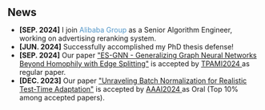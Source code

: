 <h1 id="news"></h1>

<h2 style="margin: 30px 0px 10px;">News</h2>
<ul>

<li><strong>[SEP. 2024]</strong> I join <span style="color:#5296C8">Alibaba Group</span> as a Senior Algorithm Engineer, working on advertising reranking system.
<li><strong>[JUN. 2024]</strong> Successfully accomplished my PhD thesis defense!
<li><strong>[SEP. 2024]</strong> Our paper  <span style="color:#e74d3c"><a href="https://arxiv.org/abs/2205.13700">"ES-GNN - Generalizing Graph Neural Networks Beyond Homophily with Edge Splitting"</a></span> is accepted by <span style="color:#e74d3c"><a href="https://ieeexplore.ieee.org/xpl/RecentIssue.jsp?punumber=34">TPAMI2024 </a></span> as regular paper.</li> 
<li><strong>[DEC. 2023]</strong> Our paper  <span style="color:#e74d3c"><a href="https://arxiv.org/abs/2312.09486">"Unraveling Batch Normalization for Realistic Test-Time Adaptation"</a></span> is accepted by <span style="color:#e74d3c"><a href="https://aaai.org/aaai-conference/">AAAI2024 </a></span> as Oral (Top 10% among accepted papers).</li> 
